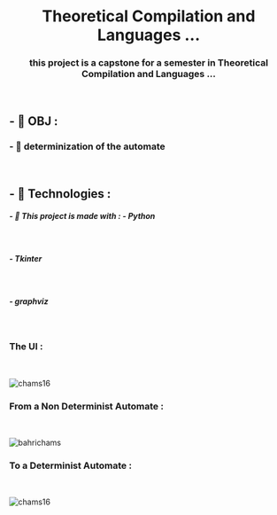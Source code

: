 <h1 align="center">Theoretical Compilation and Languages ...</h1>
<h3 align="center">this project is a capstone for a semester in Theoretical Compilation and Languages ...</h3>
<br/>
<!--  <img src="https://image.shutterstock.com/z/stock-vector-young-man-programmer-working-on-computer-with-code-on-screen-student-programming-vector-concept-741320251.jpg" alt="coding mood" align="right" width="400px"> -->

<h2>- 💬 OBJ : </h2>


<h3>- 📄 determinization of the automate</h3></br>


<h2> - 💬 Technologies : </h2>

<h5>- 📄 This project is made with : </h35
     <h5>- Python</h5></br>
    <h5>- Tkinter</h5></br>
    <h5>- graphviz</h5></br>

<h3 align="left">The UI :</h3>
<br/>
<p align="left"> <img src="https://scontent.xx.fbcdn.net/v/t1.15752-9/279695310_1138057820362054_968693764675852503_n.png?stp=dst-png_p235x165&_nc_cat=100&ccb=1-6&_nc_sid=aee45a&_nc_ohc=Zjegb0PcKJYAX8r84E9&_nc_ad=z-m&_nc_cid=0&_nc_ht=scontent.xx&oh=03_AVID_VMOm1M7xtuPO2owcQe43gV9v58JHaqz6prFmeTTEg&oe=6299EDA5" alt="chams16" /> </p>

<h3 align="left">From a Non Determinist Automate :</h3>
<br/>
<p align="left">
<img align="center" src="https://scontent.xx.fbcdn.net/v/t1.15752-9/279580688_717926899452930_5239873522826575434_n.png?stp=dst-png_s320x320&_nc_cat=108&ccb=1-6&_nc_sid=aee45a&_nc_ohc=H4sDRy0snToAX-l_B8j&_nc_ad=z-m&_nc_cid=0&_nc_ht=scontent.xx&oh=03_AVJlxXBcsi8yNUc1HFHt3cl6fdXhwQGV1rLIoOYSyuW67w&oe=62994A34" alt="bahrichams"  />
 
 <h3 align="left">To a Determinist Automate :</h3>
<br/>
<p align="left">
<img align="center" src="https://scontent.xx.fbcdn.net/v/t1.15752-9/278194890_1876464009214939_7803213143792045873_n.png?_nc_cat=110&ccb=1-6&_nc_sid=aee45a&_nc_ohc=Kj743zhRxp4AX9sMm8x&_nc_ad=z-m&_nc_cid=0&_nc_ht=scontent.xx&oh=03_AVJgmgRGvo00E5w5cC8akgShVAGEnegxB-FHgPBIjcO3xw&oe=629A8168" alt="chams16"/>
</p>

